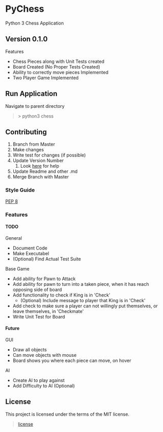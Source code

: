 # PyChess
Python 3 Chess Application

## Version 0.1.0
Features
* Chess Pieces along with Unit Tests created
* Board Created (No Proper Tests Created)
* Ability to correctly move pieces Implemented
* Two Player Game Implemented

## Run Application
Navigate to parent directory
> \> python3 chess

## Contributing
1. Branch from Master
2. Make changes
3. Write test for changes (if possible)
4. Update Version Number
   1. Look [here](http://semver.org/) for help
5. Update Readme and other .md
6. Merge Branch with Master

### Style Guide
[PEP 8](https://www.python.org/dev/peps/pep-0008/)<br/>

### Features

#### TODO
General
* Document Code
* Make Executabel
* (Optional) Find Actual Test Suite

Base Game
* Add ability for Pawn to Attack
* Add ability for pawn to turn into a taken piece, when it has reach opposing side of board
* Add functionality to check if King is in 'Check'
   * (Optional) Include message to player that King is in 'Check'
* Add check to make sure a player can not willingly put themselves, or leave themselves, in 'Checkmate'
* Write Unit Test for Board

#### Future
GUI
* Draw all objects
* Can move objects with mouse
* Board shows you where each piece can move, on hover

AI
* Create AI to play against
* Add Difficulty to AI (Optional)


## License
This project is licensed under the terms of the MIT license.
> [license](LICENSE.md)
